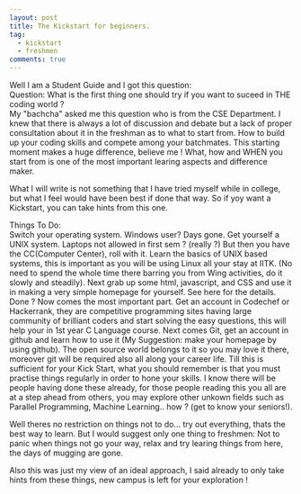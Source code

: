 ```yaml
---
layout: post
title: The Kickstart for beginners.
tag: 
  - kickstart
  - freshmen
comments: true
---
```


Well I am a Student Guide and I got this question:
<br>
Question: What is the first thing one should try if you want to suceed in THE coding world ?
<br>
My "bachcha" asked me this question who is from the CSE Department. I knew that there is always a lot of
discussion and debate but a lack of proper consultation about it in the freshman as to what to start from. How to build up your coding skills
and compete among your batchmates. This starting moment makes a huge difference, believe me !
What, how and WHEN you start from is one of the most important learing aspects and difference
maker.<br>

What I will write is not something that I have tried myself while in college, but what I feel 
would have been best if done that way. So if yoy want a Kickstart, you can take hints from this
one.<br>

Things To Do:
<br>
Switch your operating system. Windows user? Days gone. Get yourself a UNIX system. Laptops 
not allowed in first sem ? (really ?) But then you have the CC(Computer Center), roll with it. Learn the basics of UNIX based systems, this is important as you will be using Linux all your stay at IITK.
(No need to spend the whole time there barring you from Wing activities, do it slowly and steadily).
Next grab up some html, javascript, and CSS and use it in making a very simple homepage for yourself.
See here for the details.
Done ? Now comes the most important part. Get an account in Codechef or Hackerrank, they are 
competitive programming sites having large community of brilliant coders and start solving the easy questions, this will help your in 1st year
C Language course. Next comes Git, get an account in github and learn how to use it (My Suggestion: make your homepage by using github). The 
open source world belongs to it so you may love it there, moreover git will be required also all along your career life.
Till this is sufficient for your Kick Start, what you should remember is that you must 
practise things regularly in order to hone your skills. I know there will be people having done these already, 
for those people reading this you all are at a step ahead from others, you may explore other unkown fields such as 
Parallel Programming, Machine Learning.. how ? (get to know your seniors!).<br>

Well theres no restriction on things not to do... try out everything, thats the best way to learn.
But I would suggest only one thing to freshmen: Not to panic when things not go your way, relax and try learing things
from here, the days of mugging are gone.<br>

Also this was just my view of an ideal approach, I said already to only take hints from these things, new campus is left 
for your exploration !
